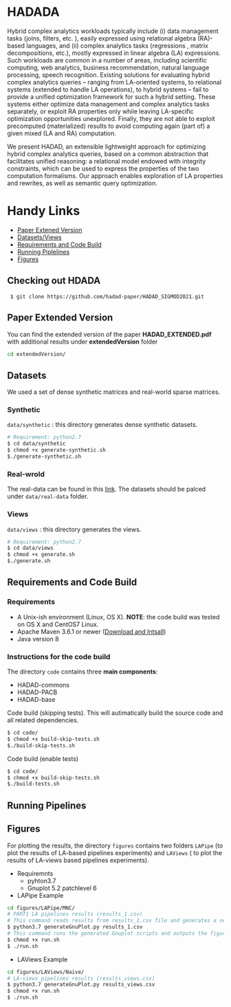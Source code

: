 # HADADA
<meta name="robots" content="noindex">
Hybrid complex analytics workloads typically include (i) data management tasks (joins, filters, etc. ), easily expressed using relational algebra (RA)-based languages, and (ii) complex analytics tasks (regressions , matrix decompositions, etc.), mostly expressed in linear algebra (LA) expressions. Such workloads are common in a number of areas, including scientific computing, web analytics, business recommendation, natural language processing, speech recognition. Existing solutions for evaluating hybrid complex analytics queries – ranging from LA-oriented systems, to relational systems (extended to handle LA operations), to hybrid systems – fail to provide a unified optimization framework for such a hybrid setting. These systems either optimize data management and complex analytics tasks separately, or exploit RA properties only while leaving LA-specific
 optimization opportunities unexplored. Finally, they are not able to exploit precomputed (materialized) results to avoid computing again (part of) a given mixed (LA and RA) computation.

We present HADAD, an extensible lightweight approach for optimizing hybrid complex analytics queries, based on a common abstraction that facilitates unified reasoning: a relational model endowed with integrity constraints, which can be used to express the properties of the two computation formalisms. Our approach enables exploration of LA properties and rewrites, as well as semantic query optimization. 

# Handy Links
* [Paper Extened Version ](#paper-extended-version)
* [Datasets/Views](#datasets)
* [Requirements and Code Build](#requirements-and-code-build)
* [Running Piplelines](#directory-structure)
* [Figures](#figures)

## Checking out HDADA
```
 $ git clone https://github.com/hadad-paper/HADAD_SIGMOD2021.git
```
## Paper Extended Version
You can find  the extended version of the paper **HADAD_EXTENDED.pdf**  with additional results under **extendedVersion** folder 
```bash
cd extendedVersion/
```
## Datasets 
We used a set of dense synthetic matrices and real-world sparse matrices. 

### Synthetic
```data/synthetic```  : this directory generates dense synthetic datasets. 
```bash
# Requirement: python2.7
$ cd data/synthetic 
$ chmod +x generate-synthetic.sh 
$./generate-synthetic.sh 
```
### Real-wrold
The real-data can be found in this [link](https://drive.google.com/drive/folders/1imC5lMV8hA7csua91nj0efW19lK2GN9p?usp=sharing).
The datasets should be palced under ``data/real-data`` folder.

### Views
```data/views```  : this directory generates the views. 
```bash
# Requirement: python2.7 
$ cd data/views
$ chmod +x generate.sh
$./generate.sh
```
##  Requirements and Code Build

###  Requirements
* A Unix-ish environment (Linux, OS X). **NOTE**: the code build was tested on OS X and CentOS7 Linux.
* Apache Maven 3.6.1 or newer ([Download and Intsall](https://maven.apache.org/))
* Java version 8
### Instructions for the code build 
The directory ``code`` contains three **main components**:
* HADAD-commons
* HADAD-PACB
* HADAD-base

Code build (skipping tests). This will autimatically build the source code and all related dependencies.   
```bash
$ cd code/
$ chmod +x build-skip-tests.sh 
$./build-skip-tests.sh 
```
Code build (enable tests)
```bash
$ cd code/
$ chmod +x build-skip-tests.sh 
$./build-tests.sh 
```

##  Running Pipelines

##  Figures 
For plotting the results,  the directory ``figures`` contains two folders ``LAPipe`` (to plot the results of LA-based pipelines experiments)  and ``LAViews`` ( to plot the results of LA-views based pipelines experiments). 
*  Requiremnts 
	* pyhton3.7 
	* Gnuplot  5.2 patchlevel 6
* LAPipe Example 
 ```bash
 cd figures/LAPipe/MNC/
 # PART1 LA pipelines results (results_1.csv)
 # This command reads results from results_1.csv file and generates a set of Gnuplot scripts.
 $ python3.7 generateGnuPlot.py results_1.csv 
 # This command runs the generated Gnuplot scripts and outputs the figures under /figures folder.
 $ chmod +x run.sh
 $ ./run.sh
 ```
 
* LAViews Example 
 ```bash
 cd figures/LAViews/Naive/
 # LA-views pipelines results (results_views.csv)
 $ python3.7 generateGnuPlot.py results_views.csv 
 $ chmod +x run.sh
 $ ./run.sh
 ```

